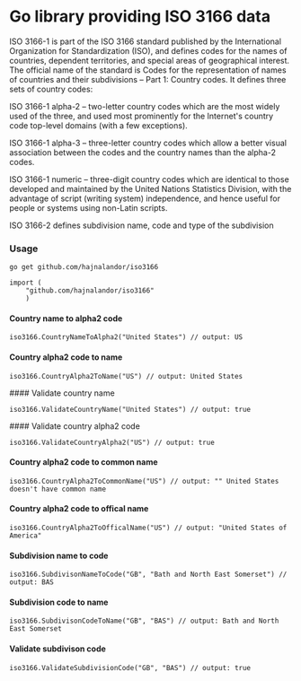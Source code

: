 # Go library providing ISO 3166 data

ISO 3166-1 is part of the ISO 3166 standard published by the International Organization for Standardization (ISO), and defines codes for the names of countries, dependent territories, and special areas of geographical interest. The official name of the standard is Codes for the representation of names of countries and their subdivisions – Part 1: Country codes. It defines three sets of country codes:

ISO 3166-1 alpha-2 – two-letter country codes which are the most widely used of the three, and used most prominently for the Internet's country code top-level domains (with a few exceptions).

ISO 3166-1 alpha-3 – three-letter country codes which allow a better visual association between the codes and the country names than the alpha-2 codes.

ISO 3166-1 numeric – three-digit country codes which are identical to those developed and maintained by the United Nations Statistics Division, with the advantage of script (writing system) independence, and hence useful for people or systems using non-Latin scripts.

ISO 3166-2 defines subdivision name, code and type of the subdivision 

### Usage

```
go get github.com/hajnalandor/iso3166
```

```
import (
    "github.com/hajnalandor/iso3166"
    )
```

#### Country name to alpha2 code

```
iso3166.CountryNameToAlpha2("United States") // output: US
```

#### Country alpha2 code to name

```
iso3166.CountryAlpha2ToName("US") // output: United States
```

#### Validate country name

```
iso3166.ValidateCountryName("United States") // output: true
```

#### Validate country alpha2 code

```
iso3166.ValidateCountryAlpha2("US") // output: true
```

#### Country alpha2 code to common name

```
iso3166.CountryAlpha2ToCommonName("US") // output: "" United States doesn't have common name
```

#### Country alpha2 code to offical name

```
iso3166.CountryAlpha2ToOfficalName("US") // output: "United States of America"
```

#### Subdivision name to code

```
iso3166.SubdivisonNameToCode("GB", "Bath and North East Somerset") // output: BAS
```

#### Subdivision code to name

```
iso3166.SubdivisonCodeToName("GB", "BAS") // output: Bath and North East Somerset
```

#### Validate subdivison code

```
iso3166.ValidateSubdivisionCode("GB", "BAS") // output: true
```
